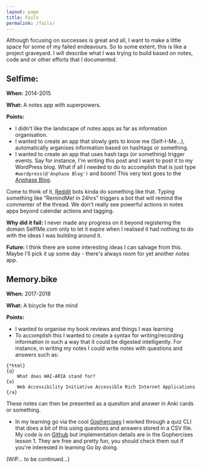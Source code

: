 ```yaml
---
layout: page
title: Fails
permalink: /fails/
---
```


Although focusing on successes is great and all, I want to make a little space for some of my failed endeavours. So to some extent, this is like a project graveyard. I will describe what I was trying to build based on notes, code and or other efforts that I documented.

Selfime:
---
**When:** 2014-2015

**What:** A notes app with superpowers.

**Points:**
- I didn't like the landscape of notes apps as far as information organisation. 
- I wanted to create an app that slowly gets to know me (Self-I-Me...), automatically arganises information based on hashtags or something. 
- I wanted to create an app that uses hash tags (or something) trigger events. Say for instance, I'm writing this post and I want to post it to my WordPress blog. What if all I needed to do to accomplish that is just type ```#wordpress(@'Anphase Blog')``` and boom! This very text goes to the [Anphase Blog](https://anphase.com).

Come to think of it, [Reddit](https://reddit.com) bots kinda do something like that. Typing something like "RemindMe! in 24hrs" triggers a bot that will remind the commenter of the thread. We don't really see powerful actions in notes apps beyond calendar actions and tagging.

**Why did it fail:** I never made any progress on it beyond registering the domain SelfIMe.com only to let it expire when I realised it had nothing to do with the ideas I was building around it.

**Future:** I think there are some interesting ideas I can salvage from this. Maybe I'll pick it up some day - there's always room for yet another notes app.

Memory.bike
---
**When:** 2017-2018

**What:** A bicycle for the mind

**Points:**
- I wanted to organise my book reviews and things I was learning
- To accomplish this I wanted to create a syntax for writing/recording information in such a way that it could be digested intelligently. For instance, in writing my notes I could write notes with questions and answers such as:
```.env
{*html}
{q}
	What does WAI-ARIA stand for?
{a}
	Web Accessibility Initiative Accessible Rich Internet Applications
{/a}
```
These notes can then be presented as a question and answer in Anki cards or something.

- In my learning go via the cool [Gophercises](https://gophercises.com/) I worked through a quiz CLI that does a bit of this using questions and answers stored in a CSV file. My code is on [Github](https://github.com/anphase/go_quiz) but implementation details are in the Gophercises lesson 1. They are free and pretty fun, you should check them out if you're interested in learning Go by doing.

(WIP... to be continued...)
